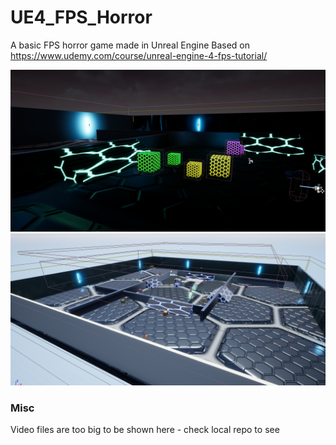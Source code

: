 # UE4_FPS_Horror

A basic FPS horror game made in Unreal Engine
Based on https://www.udemy.com/course/unreal-engine-4-fps-tutorial/

![](./FPSTutMedia/FPSTutPic.png)
![](./FPSTutMedia/fpstut2.png)

### Misc

Video files are too big to be shown here - check local repo to see
